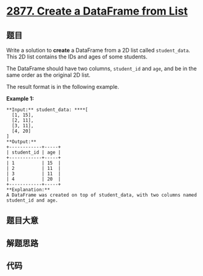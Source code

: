 # [2877. Create a DataFrame from List](https://leetcode.com/problems/create-a-dataframe-from-list)

## 题目

Write a solution to **create** a DataFrame from a 2D list called
`student_data`. This 2D list contains the IDs and ages of some students.

The DataFrame should have two columns, `student_id` and `age`, and be in the
same order as the original 2D list.

The result format is in the following example.



**Example 1:**

    
    
    **Input:** student_data: ****[
      [1, 15],
      [2, 11],
      [3, 11],
      [4, 20]
    ]
    **Output:**
    +------------+-----+
    | student_id | age |
    +------------+-----+
    | 1          | 15  |
    | 2          | 11  |
    | 3          | 11  |
    | 4          | 20  |
    +------------+-----+
    **Explanation:**
    A DataFrame was created on top of student_data, with two columns named student_id and age.
    


## 题目大意

## 解题思路

## 代码

```javascript

```
